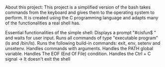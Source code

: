 About this project:
This project is a simplified version of the bash takes commands from the
keyboard and gives them to the operating system to perform.
It is created using the C programming language and adapts many of the functionalities a real shell has.

Essential functionalities of the simple shell:
Displays a prompt "#cisfun$ " and waits for user input.
Runs all commands of type "executable program" (ls and /bin/ls).
Runs the following build-in commands: exit, env, setenv and unsetenv.
Handles commands with arguments.
Handles the PATH global variable.
Handles The EOF (End Of File) condition.
Handles the Ctrl + C signal -> It doesn't exit the shell
 
